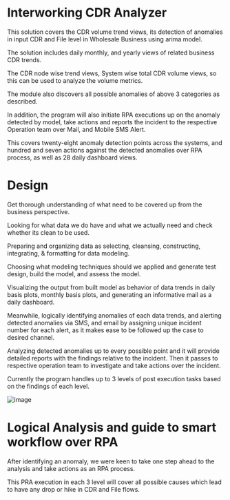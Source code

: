 # Interworking CDR Analyzer
This solution covers the CDR volume trend views, its detection of anomalies in input CDR and File level in Wholesale Business using arima model. 

The solution includes daily monthly, and yearly views of related business CDR trends. 

The CDR node wise trend views, System wise total CDR volume views, so this can be used to analyze the volume metrics.  

The module also discovers all possible anomalies of above 3 categories as described. 

In addition, the program will also initiate RPA executions up on the anomaly detected by model, take actions and reports the incident to the respective Operation team over Mail, and Mobile SMS Alert. 

This covers twenty-eight anomaly detection points across the systems, and hundred and seven actions against the detected anomalies over RPA process, as well as 28 daily dashboard views. 

# Design

Get thorough understanding of what need to be covered up from the business perspective. 

Looking for what data we do have and what we actually need and check whether its clean to be used. 

Preparing and organizing data as selecting, cleansing, constructing, integrating, & formatting for data modeling. 

Choosing what modeling techniques should we applied and generate test design, build the model, and assess the model. 

Visualizing the output from built model as behavior of data trends in daily basis plots,  monthly basis plots, and generating an informative mail as a daily dashboard. 

Meanwhile, logically identifying anomalies of each data trends, and alerting detected anomalies via SMS, and email by assigning unique incident number for each alert, as it makes ease to be followed up the case to desired channel.  

Analyzing detected anomalies up to every possible point and it will provide detailed reports with the findings relative to the incident. Then it passes to respective operation team to investigate and take actions over the incident. 

Currently the program handles up to 3 levels of post execution tasks based on the findings of each level. 

![image](https://user-images.githubusercontent.com/9928449/173234310-8b68e683-0a59-4681-9835-1603d93aea6a.png)

# Logical Analysis and guide to smart workflow over RPA 

After identifying an anomaly, we were keen to take one step ahead to the analysis and take actions as an RPA process. 

This PRA execution in each 3 level will cover all possible causes which lead to have any drop or hike in CDR and File flows. 
